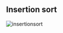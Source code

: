 ## Insertion sort
![insertionsort](https://user-images.githubusercontent.com/110761124/207103956-3ab504a6-1884-4984-a7f9-7c593538ee8f.png)
